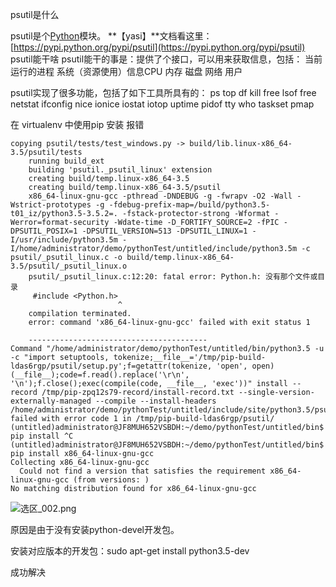 psutil是什么

psutil是个[Python](http://lib.csdn.net/base/python)模块。
**【yasi】**文档看这里：[https://pypi.python.org/pypi/psutil](https://pypi.python.org/pypi/psutil)
psutil能干啥
psutil能干的事是：提供了个接口，可以用来获取信息，包括：
当前运行的进程
系统（资源使用）信息CPU
内存
磁盘
网络
用户

psutil实现了很多功能，包括了如下工具所具有的：
ps
top
df
kill
free
lsof
free
netstat
ifconfig
nice
ionice
iostat
iotop
uptime
pidof
tty
who
taskset
pmap

在 virtualenv 中使用pip 安装 报错
```
copying psutil/tests/test_windows.py -> build/lib.linux-x86_64-3.5/psutil/tests
    running build_ext
    building 'psutil._psutil_linux' extension
    creating build/temp.linux-x86_64-3.5
    creating build/temp.linux-x86_64-3.5/psutil
    x86_64-linux-gnu-gcc -pthread -DNDEBUG -g -fwrapv -O2 -Wall -Wstrict-prototypes -g -fdebug-prefix-map=/build/python3.5-t01_iz/python3.5-3.5.2=. -fstack-protector-strong -Wformat -Werror=format-security -Wdate-time -D_FORTIFY_SOURCE=2 -fPIC -DPSUTIL_POSIX=1 -DPSUTIL_VERSION=513 -DPSUTIL_LINUX=1 -I/usr/include/python3.5m -I/home/administrator/demo/pythonTest/untitled/include/python3.5m -c psutil/_psutil_linux.c -o build/temp.linux-x86_64-3.5/psutil/_psutil_linux.o
    psutil/_psutil_linux.c:12:20: fatal error: Python.h: 没有那个文件或目录
     #include <Python.h>
                        ^
    compilation terminated.
    error: command 'x86_64-linux-gnu-gcc' failed with exit status 1
    
    ----------------------------------------
Command "/home/administrator/demo/pythonTest/untitled/bin/python3.5 -u -c "import setuptools, tokenize;__file__='/tmp/pip-build-ldas6rgp/psutil/setup.py';f=getattr(tokenize, 'open', open)(__file__);code=f.read().replace('\r\n', '\n');f.close();exec(compile(code, __file__, 'exec'))" install --record /tmp/pip-zpq12s79-record/install-record.txt --single-version-externally-managed --compile --install-headers /home/administrator/demo/pythonTest/untitled/include/site/python3.5/psutil" failed with error code 1 in /tmp/pip-build-ldas6rgp/psutil/
(untitled)administrator@JF8MUH652VSBDH:~/demo/pythonTest/untitled/bin$ pip install ^C
(untitled)administrator@JF8MUH652VSBDH:~/demo/pythonTest/untitled/bin$ pip install x86_64-linux-gnu-gcc
Collecting x86_64-linux-gnu-gcc
  Could not find a version that satisfies the requirement x86_64-linux-gnu-gcc (from versions: )
No matching distribution found for x86_64-linux-gnu-gcc

```
![选区_002.png](http://upload-images.jianshu.io/upload_images/1691484-ebf8f595a6f61f05.png?imageMogr2/auto-orient/strip%7CimageView2/2/w/1240)

原因是由于没有安装python-devel开发包。

安装对应版本的开发包：sudo apt-get install python3.5-dev

成功解决
